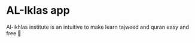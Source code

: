 # AL-Iklas app
  Al-ikhlas institute is an intuitive to make learn tajweed and quran easy and free 🕋
<!-- # Contrubters
<img src="https://avatars.githubusercontent.com/u/62839447?v=4" width="50px"> <img src="https://avatars.githubusercontent.com/u/108902855?v=4" width="50px"> <img src="https://avatars.githubusercontent.com/u/108074026?v=4" width="50px"> <img src="https://avatars.githubusercontent.com/u/94191407?v=4" width="50px">

[Mohamed E.](https://github.com/mszakii) - [Omar Ahmed](https://github.com/OMARAhmeds2) - [Youssef](https://github.com/woolyDestroy7) - [Muhamed Ahmed](https://github.com/Ahmed-Massoud) - [Ahmed Massoud](https://github.com/Ahmed-Massoud) -->
